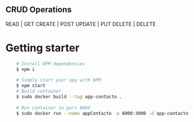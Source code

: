 ## CRUD Operations
READ | GET 
CREATE | POST 
UPDATE | PUT 
DELETE | DELETE 
# Getting starter
```bash
	# Install NPM dependencies
	$ npm i
	
	# Simply start your app with NPM
	$ npm start
	# Build container
	$ sudo docker build --tag app-contacto .
	
	# Run container in port 8080
	$ sudo docker run --name appContacto -p 8000:3000 -d app-contacto
```
